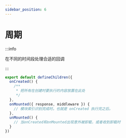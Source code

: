 ```yaml
---
sidebar_position: 6
---
```


# 周期

:::info

在不同的时间段处理合适的回调

:::

```ts title="src/index.ts"
export default defineChildren({
  onCreated() {
    /**
     * 把所有在创建时要执行的内容放置在此处
     */
  },
  onMounted({ response, middleware }) {
    // 模块索引识别完成时。也就是 onCreated 执行完之后。
  },
  unMounted() {
    // 当onCreated和onMounted出现意外被卸载，或者收到卸载时
  }
})
```
